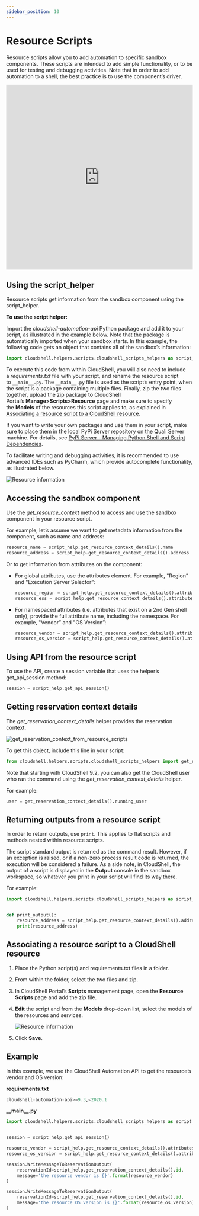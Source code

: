 ```yaml
---
sidebar_position: 10
---
```


# Resource Scripts

Resource scripts allow you to add automation to specific sandbox components. These scripts are intended to add simple functionality, or to be used for testing and debugging activities. Note that in order to add automation to a shell, the best practice is to use the component’s driver.

<iframe width="100%" height="500px" src="https://www.youtube.com/embed/OZ9MRzZOd0E" title="Creating CloudShell resource scripts" frameborder="0" allow="accelerometer; autoplay; clipboard-write; encrypted-media; gyroscope; picture-in-picture; web-share" allowfullscreen></iframe>

## Using the script_helper

Resource scripts get information from the sandbox component using the script\_helper.

**To use the script helper:**

Import the *cloudshell-automation-api* Python package and add it to your script, as illustrated in the example below. Note that the package is automatically imported when your sandbox starts. In this example, the following code gets an object that contains all of the sandbox’s information:

```python
import cloudshell.helpers.scripts.cloudshell_scripts_helpers as script_help
```

To execute this code from within CloudShell, you will also need to include a *requirements.txt* file with your script, and rename the resource script to `__main__.py`. The `__main__.py` file is used as the script’s entry point, when the script is a package containing multiple files. Finally, zip the two files together, upload the zip package to CloudShell Portal’s **Manage>Scripts>Resource** page and make sure to specify the **Models** of the resources this script applies to, as explained in [Associating a resource script to a CloudShell resource](./resource-scripts.md).

If you want to write your own packages and use them in your script, make sure to place them in the local PyPi Server repository on the Quali Server machine. For details, see [PyPi Server - Managing Python Shell and Script Dependencies](../../admin/cloudshell-execution-server-configurations/setting-up-python-virtual-environments/pypi-server-managing-python-shell-and-script-dependencies.md).

To facilitate writing and debugging activities, it is recommended to use advanced IDEs such as PyCharm, which provide autocomplete functionality, as illustrated below.

![Resource information](/Images/Devguide-reference/Resource-Scripts_624x158.png)

## Accessing the sandbox component

Use the *get\_resource\_context* method to access and use the sandbox component in your resource script.

For example, let’s assume we want to get metadata information from the component, such as name and address:

```python
resource_name = script_help.get_resource_context_details().name
resource_address = script_help.get_resource_context_details().address
```

Or to get information from attributes on the component:

- For global attributes, use the attributes element. For example, "Region” and "Execution Server Selector”:
    
    ```python
    resource_region = script_help.get_resource_context_details().attributes.Region
    resource_ess = script_help.get_resource_context_details().attributes["Execution Server Selector"]
    ```
    
- For namespaced attributes (i.e. attributes that exist on a 2nd Gen shell only), provide the full attribute name, including the namespace. For example, "Vendor” and "OS Version”:
    
    ```python
    resource_vendor = script_help.get_resource_context_details().attributes['CS_Switch.Vendor']
    resource_os_version = script_help.get_resource_context_details().attributes['CS_Switch.OS Version']
    ```
    

## Using API from the resource script

To use the API, create a session variable that uses the helper’s get\_api\_session method:

```python
session = script_help.get_api_session()
```

## Getting reservation context details

The *get\_reservation\_context\_details* helper provides the reservation context.

![get_reservation_context_from_resource_scripts](/Images/Devguide-reference/Resource-Scripts_1_624x179.png)

To get this object, include this line in your script:

```python
from cloudshell.helpers.scripts.cloudshell_scripts_helpers import get_reservation_context_details
```

Note that starting with CloudShell 9.2, you can also get the CloudShell user who ran the command using the *get\_reservation\_context\_details* helper.

For example:

```python
user = get_reservation_context_details().running_user
```

## Returning outputs from a resource script

In order to return outputs, use `print`. This applies to flat scripts and methods nested within resource scripts.

The script standard output is returned as the command result. However, if an exception is raised, or if a non-zero process result code is returned, the execution will be considered a failure. As a side note, in CloudShell, the output of a script is displayed in the **Output** console in the sandbox workspace, so whatever you print in your script will find its way there.

For example:

```python
import cloudshell.helpers.scripts.cloudshell_scripts_helpers as script_help


def print_output():
    resource_address = script_help.get_resource_context_details().address
    print(resource_address)
```

## Associating a resource script to a CloudShell resource

1. Place the Python script(s) and requirements.txt files in a folder.
    
2. From within the folder, select the two files and zip.
    
3. In CloudShell Portal’s **Scripts** management page, open the **Resource Scripts** page and add the zip file.
    
4. **Edit** the script and from the **Models** drop-down list, select the models of the resources and services.
    
    ![Resource information](/Images/Devguide-reference/Resource-Scripts_2_604x614.png)
    
5. Click **Save**.
    

## Example

In this example, we use the CloudShell Automation API to get the resource’s vendor and OS version:

**requirements.txt**

```python
cloudshell-automation-api>=9.3,<2020.1
```

**\_\_main\_\_.py**

```python
import cloudshell.helpers.scripts.cloudshell_scripts_helpers as script_help


session = script_help.get_api_session()

resource_vendor = script_help.get_resource_context_details().attributes['CS_Switch.Vendor']
resource_os_version = script_help.get_resource_context_details().attributes['CS_Switch.OS Version']

session.WriteMessageToReservationOutput(
    reservationId=script_help.get_reservation_context_details().id,
    message='the resource vendor is {}'.format(resource_vendor)
)

session.WriteMessageToReservationOutput(
    reservationId=script_help.get_reservation_context_details().id,
    message='the resource OS version is {}'.format(resource_os_version)
)
```
